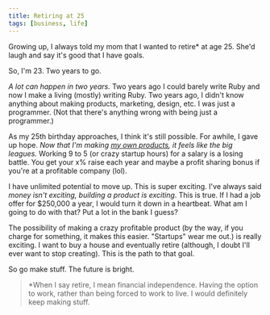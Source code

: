 ```yaml
---
title: Retiring at 25
tags: [business, life]
---
```


Growing up, I always told my mom that I wanted to retire* at age 25. She'd laugh and say it's good that I have goals.

So, I'm 23. Two years to go.

*A lot can happen in two years.* Two years ago I could barely write Ruby and now I make a living (mostly) writing Ruby. Two years ago, I didn't know anything about making products, marketing, design, etc. I was just a programmer. (Not that there's anything wrong with being just a programmer.)

As my 25th birthday approaches, I think it's still possible. For awhile, I gave up hope. *Now that I'm making [my own products](http://cheddarapp.com), it feels like the big leagues.* Working 9 to 5 (or crazy startup hours) for a salary is a losing battle. You get your x% raise each year and maybe a profit sharing bonus if you're at a profitable company (lol).

I have unlimited potential to move up. This is super exciting. I've always said *money isn't exciting, building a product is exciting*. This is true. If I had a job offer for $250,000 a year, I would turn it down in a heartbeat. What am I going to do with that? Put a lot in the bank I guess?

The possibility of making a crazy profitable product (by the way, if you charge for something, it makes this easier. "Startups" wear me out.) is really exciting. I want to buy a house and eventually retire (although, I doubt I'll ever want to stop creating). This is the path to that goal.

So go make stuff. The future is bright.

> *When I say retire, I mean financial independence. Having the option to work, rather than being forced to work to live. I would definitely keep making stuff.
